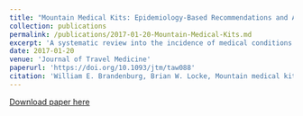 ```yaml
---
title: "Mountain Medical Kits: Epidemiology-Based Recommendations and Analysis of Medical Supplies carried by Mountain Climbers in Colorado."
collection: publications
permalink: /publications/2017-01-20-Mountain-Medical-Kits.md
excerpt: 'A systematic review into the incidence of medical conditions occuring in the backcountry, with a proposed medical kit based on WMS recommendations for the commonest conditions found in the review.'
date: 2017-01-20
venue: 'Journal of Travel Medicine'
paperurl: 'https://doi.org/10.1093/jtm/taw088'
citation: 'William E. Brandenburg, Brian W. Locke, Mountain medical kits: epidemiology-based recommendations and analysis of medical supplies carried by mountain climbers in Colorado, Journal of Travel Medicine, Volume 24, Issue 2, March/April 2017, taw088, https://doi.org/10.1093/jtm/taw088'
---
```


[Download paper here](https://doi.org/10.1093/jtm/taw088)
